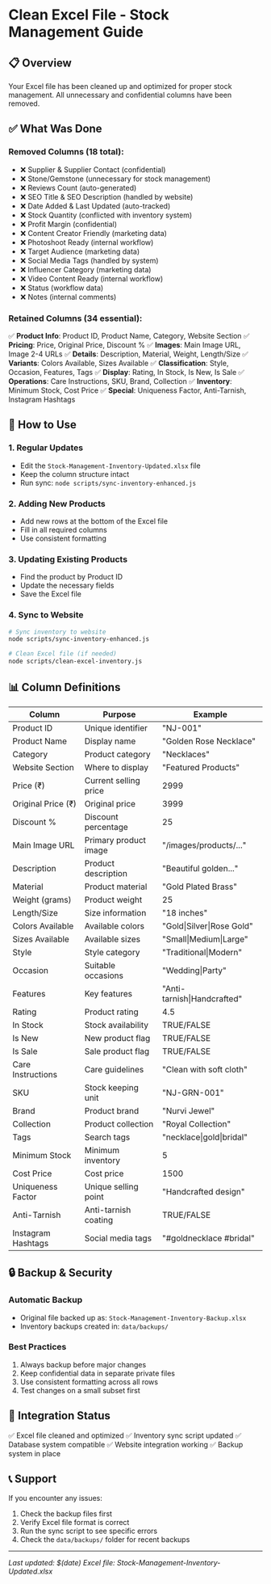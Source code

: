 # Clean Excel File - Stock Management Guide

## 📋 **Overview**
Your Excel file has been cleaned up and optimized for proper stock management. All unnecessary and confidential columns have been removed.

## ✅ **What Was Done**

### **Removed Columns (18 total):**
- ❌ Supplier & Supplier Contact (confidential)
- ❌ Stone/Gemstone (unnecessary for stock management)
- ❌ Reviews Count (auto-generated)
- ❌ SEO Title & SEO Description (handled by website)
- ❌ Date Added & Last Updated (auto-tracked)
- ❌ Stock Quantity (conflicted with inventory system)
- ❌ Profit Margin (confidential)
- ❌ Content Creator Friendly (marketing data)
- ❌ Photoshoot Ready (internal workflow)
- ❌ Target Audience (marketing data)
- ❌ Social Media Tags (handled by system)
- ❌ Influencer Category (marketing data)
- ❌ Video Content Ready (internal workflow)
- ❌ Status (workflow data)
- ❌ Notes (internal comments)

### **Retained Columns (34 essential):**
✅ **Product Info**: Product ID, Product Name, Category, Website Section
✅ **Pricing**: Price, Original Price, Discount %
✅ **Images**: Main Image URL, Image 2-4 URLs
✅ **Details**: Description, Material, Weight, Length/Size
✅ **Variants**: Colors Available, Sizes Available
✅ **Classification**: Style, Occasion, Features, Tags
✅ **Display**: Rating, In Stock, Is New, Is Sale
✅ **Operations**: Care Instructions, SKU, Brand, Collection
✅ **Inventory**: Minimum Stock, Cost Price
✅ **Special**: Uniqueness Factor, Anti-Tarnish, Instagram Hashtags

## 🔧 **How to Use**

### **1. Regular Updates**
- Edit the `Stock-Management-Inventory-Updated.xlsx` file
- Keep the column structure intact
- Run sync: `node scripts/sync-inventory-enhanced.js`

### **2. Adding New Products**
- Add new rows at the bottom of the Excel file
- Fill in all required columns
- Use consistent formatting

### **3. Updating Existing Products**
- Find the product by Product ID
- Update the necessary fields
- Save the Excel file

### **4. Sync to Website**
```bash
# Sync inventory to website
node scripts/sync-inventory-enhanced.js

# Clean Excel file (if needed)
node scripts/clean-excel-inventory.js
```

## 📊 **Column Definitions**

| Column | Purpose | Example |
|--------|---------|---------|
| Product ID | Unique identifier | "NJ-001" |
| Product Name | Display name | "Golden Rose Necklace" |
| Category | Product category | "Necklaces" |
| Website Section | Where to display | "Featured Products" |
| Price (₹) | Current selling price | 2999 |
| Original Price (₹) | Original price | 3999 |
| Discount % | Discount percentage | 25 |
| Main Image URL | Primary product image | "/images/products/..." |
| Description | Product description | "Beautiful golden..." |
| Material | Product material | "Gold Plated Brass" |
| Weight (grams) | Product weight | 25 |
| Length/Size | Size information | "18 inches" |
| Colors Available | Available colors | "Gold\|Silver\|Rose Gold" |
| Sizes Available | Available sizes | "Small\|Medium\|Large" |
| Style | Style category | "Traditional\|Modern" |
| Occasion | Suitable occasions | "Wedding\|Party" |
| Features | Key features | "Anti-tarnish\|Handcrafted" |
| Rating | Product rating | 4.5 |
| In Stock | Stock availability | TRUE/FALSE |
| Is New | New product flag | TRUE/FALSE |
| Is Sale | Sale product flag | TRUE/FALSE |
| Care Instructions | Care guidelines | "Clean with soft cloth" |
| SKU | Stock keeping unit | "NJ-GRN-001" |
| Brand | Product brand | "Nurvi Jewel" |
| Collection | Product collection | "Royal Collection" |
| Tags | Search tags | "necklace\|gold\|bridal" |
| Minimum Stock | Minimum inventory | 5 |
| Cost Price | Cost price | 1500 |
| Uniqueness Factor | Unique selling point | "Handcrafted design" |
| Anti-Tarnish | Anti-tarnish coating | TRUE/FALSE |
| Instagram Hashtags | Social media tags | "#goldnecklace #bridal" |

## 🔒 **Backup & Security**

### **Automatic Backup**
- Original file backed up as: `Stock-Management-Inventory-Backup.xlsx`
- Inventory backups created in: `data/backups/`

### **Best Practices**
1. Always backup before major changes
2. Keep confidential data in separate private files
3. Use consistent formatting across all rows
4. Test changes on a small subset first

## 🚀 **Integration Status**
✅ Excel file cleaned and optimized
✅ Inventory sync script updated
✅ Database system compatible
✅ Website integration working
✅ Backup system in place

## 📞 **Support**
If you encounter any issues:
1. Check the backup files first
2. Verify Excel file format is correct
3. Run the sync script to see specific errors
4. Check the `data/backups/` folder for recent backups

---
*Last updated: $(date)*
*Excel file: Stock-Management-Inventory-Updated.xlsx* 